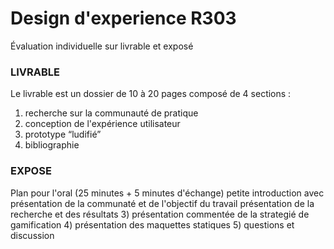 # Design d'experience R303


Évaluation individuelle sur livrable et exposé

### LIVRABLE
Le livrable est un dossier de 10 à 20 pages composé de 4 sections : 
1) recherche sur la communauté de pratique 
2) conception de l'expérience utilisateur 
3) prototype “ludifié”
4) bibliographie


### EXPOSE
Plan pour l'oral (25 minutes + 5 minutes d'échange)
petite introduction avec présentation de la communaté et de l'objectif du travail 
présentation de la recherche et des résultats
3) présentation commentée de la strategié de gamification 
4) présentation des maquettes statiques 
5) questions et discussion